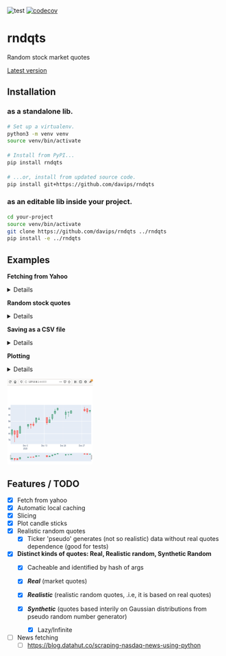 ![test](https://github.com/davips/rndqts/workflows/test/badge.svg)
[![codecov](https://codecov.io/gh/davips/rndqts/branch/main/graph/badge.svg)](https://codecov.io/gh/davips/rndqts)

# rndqts
Random stock market quotes

[Latest version](https://github.com/davips/rndqts)

## Installation
### as a standalone lib.
```bash
# Set up a virtualenv. 
python3 -m venv venv
source venv/bin/activate

# Install from PyPI...
pip install rndqts

# ...or, install from updated source code.
pip install git+https://github.com/davips/rndqts
```

### as an editable lib inside your project.
```bash
cd your-project
source venv/bin/activate
git clone https://github.com/davips/rndqts ../rndqts
pip install -e ../rndqts
```

## Examples

**Fetching from Yahoo**
<details>
<p>

```python3
from rndqts import Real

print(Real("VALE3.sa").data)
"""
                 Open       High        Low      Close    Volume
Date                                                            
2020-12-01  79.830002  81.500000  79.250000  81.250000  61441200
2020-12-02  80.900002  81.250000  77.309998  79.839996  53703300
2020-12-03  81.000000  81.050003  78.610001  78.959999  35158600
2020-12-04  80.099998  82.680000  80.099998  82.269997  38441000
2020-12-07  82.419998  82.989998  81.669998  82.949997  27398500
2020-12-08  82.970001  83.300003  81.660004  82.900002  28598800
2020-12-09  83.099998  83.830002  82.220001  82.699997  26938500
2020-12-10  83.650002  85.220001  83.199997  85.000000  41230700
2020-12-11  84.620003  85.279999  84.400002  84.760002  17825100
2020-12-14  85.199997  85.220001  82.949997  83.550003  20931700
2020-12-15  83.550003  85.379997  83.550003  84.500000  18762800
2020-12-16  84.900002  86.230003  84.360001  86.220001  23038300
2020-12-17  86.500000  87.949997  86.169998  87.199997  21367800
2020-12-18  87.620003  88.349998  87.430000  88.190002  13534400
2020-12-21  86.150002  87.400002  84.779999  86.860001  31877300
2020-12-22  86.860001  86.989998  85.430000  86.940002  23157000
2020-12-23  86.529999  87.529999  86.400002  87.360001  17710200
2020-12-28  87.790001  88.580002  87.080002  87.309998  26001300
2020-12-29  87.970001  88.199997  86.510002  87.070000  19727500
2020-12-30  87.190002  87.589996  86.650002  87.449997  30102700
"""
```


</p>
</details>

**Random stock quotes**
<details>
<p>

```python3
from rndqts import Realistic
from rndqts import Real

# Real quotes to fetch from Yahoo.
r1 = Real("PETR4.sa")
r2 = Real("CSNA3.sa")
r3 = Real("VALE3.sa")
r4 = Real("USIM5.sa")

# Generating random quotes.
print(Realistic([r1, r2, r3, r4]).data)
"""
        Open    High     Low   Close  Volume
Date                                        
0      99.82  100.73   99.13   99.18   12499
1     101.52  109.90  101.52  109.59   15623
2     109.51  112.20  105.65  111.46   11805
3     111.59  112.56  110.18  110.30   10416
4     110.80  111.08  109.94  110.61   13019
...      ...     ...     ...     ...     ...
147    92.05   93.28   92.05   92.82       5
148    92.34   94.85   92.32   94.16       5
149    93.27   97.09   91.75   93.43       7
150    93.76   97.64   92.09   96.71       7
151    96.71  104.32   96.71  100.05       9

[152 rows x 5 columns]
"""
```

```python3


```


</p>
</details>

**Saving as a CSV file**
<details>
<p>

```python3
from rndqts import Real

Real("VALE3.sa").data.to_csv("/tmp/myfile.csv")


```


</p>
</details>

**Plotting**
<details>
<p>

```python3
from rndqts import Real

Real("VALE3.sa").plot()
"""
Fetching VALE3.sa ...
[*********************100%***********************]  1 of 1 completed
"""

```


</p>
</details>

<p><a href="https://github.com/davips/rndqts/blob/main/examples/plotvale3.png">
<img src="examples/plotvale3.png" alt="Output as a browser window" width="200" height="200">
</a></p>


## Features / TODO

* [x] Fetch from yahoo
* [x] Automatic local caching
* [x] Slicing
* [x] Plot candle sticks
* [x] Realistic random quotes
  * [x] Ticker 'pseudo' generates (not so realistic) data without real quotes dependence (good for tests)

* [x] **Distinct kinds of quotes: Real, Realistic random, Synthetic Random**
  * [x] Cacheable and identified by hash of args
  
  * [x] ***Real*** (market quotes)
  * [x] ***Realistic*** (realistic random quotes, .i.e, it is based on real quotes)
  * [x] ***Synthetic*** (quotes based interily on Gaussian distributions from pseudo random number generator)
    * [x] Lazy/Infinite

* [ ] News fetching
    * [ ] https://blog.datahut.co/scraping-nasdaq-news-using-python
